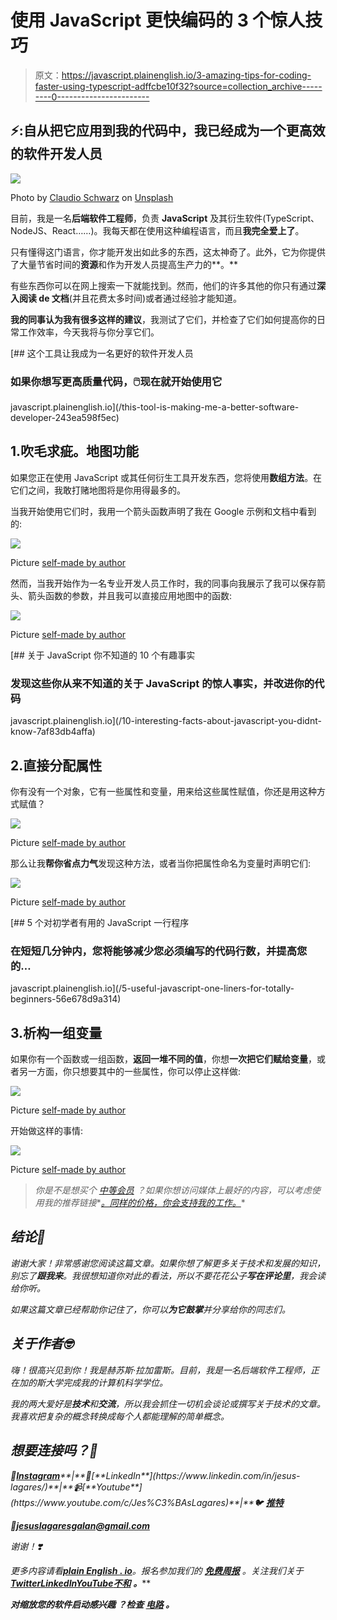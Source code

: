 # 使用 JavaScript 更快编码的 3 个惊人技巧

> 原文：<https://javascript.plainenglish.io/3-amazing-tips-for-coding-faster-using-typescript-adffcbe10f32?source=collection_archive---------0----------------------->

## ⚡:自从把它应用到我的代码中，我已经成为一个更高效的软件开发人员

![](img/7fb0a6a190c52d6b426a6396eadb73fc.png)

Photo by [Claudio Schwarz](https://unsplash.com/@purzlbaum?utm_source=medium&utm_medium=referral) on [Unsplash](https://unsplash.com?utm_source=medium&utm_medium=referral)

目前，我是一名**后端软件工程师**，负责 **JavaScript** 及其衍生软件(TypeScript、NodeJS、React……)。我每天都在使用这种编程语言，而且**我完全爱上了**。

只有懂得这门语言，你才能开发出如此多的东西，这太神奇了。此外，它为你提供了大量节省时间的**资源**和作为开发人员提高生产力的**。**

有些东西你可以在网上搜索一下就能找到。然而，他们的许多其他的你只有通过**深入阅读 de 文档**(并且花费太多时间)或者通过经验才能知道。

**我的同事认为我有很多这样的建议**，我测试了它们，并检查了它们如何提高你的日常工作效率，今天我将与你分享它们。

[](/this-tool-is-making-me-a-better-software-developer-243ea598f5ec) [## 这个工具让我成为一名更好的软件开发人员

### 如果你想写更高质量代码，🖱️现在就开始使用它

javascript.plainenglish.io](/this-tool-is-making-me-a-better-software-developer-243ea598f5ec) 

## 1.吹毛求疵。地图功能

如果您正在使用 JavaScript 或其任何衍生工具开发东西，您将使用**数组方法**。在它们之间，我敢打赌地图将是你用得最多的。

当我开始使用它们时，我用一个箭头函数声明了我在 Google 示例和文档中看到的:

![](img/04e19980e4cebc4ff828a7fdb6b3430e.png)

Picture [self-made by author](https://medium.com/@jesuslagares)

然而，当我开始作为一名专业开发人员工作时，我的同事向我展示了我可以保存箭头、箭头函数的参数，并且我可以直接应用地图中的函数:

![](img/c551b7e2df7916bb867eed20d19fb3df.png)

Picture [self-made by author](https://medium.com/@jesuslagares)

[](/10-interesting-facts-about-javascript-you-didnt-know-7af83db4affa) [## 关于 JavaScript 你不知道的 10 个有趣事实

### 发现这些你从来不知道的关于 JavaScript 的惊人事实，并改进你的代码

javascript.plainenglish.io](/10-interesting-facts-about-javascript-you-didnt-know-7af83db4affa) 

## 2.直接分配属性

你有没有一个对象，它有一些属性和变量，用来给这些属性赋值，你还是用这种方式赋值？

![](img/24fe5200f3e0bd6a1bce16aae7e34caa.png)

Picture [self-made by author](https://medium.com/@jesuslagares)

那么让我**帮你省点力气**发现这种方法，或者当你把属性命名为变量时声明它们:

![](img/95a7f02eaa0ce102d585a6a7e2a54082.png)

Picture [self-made by author](https://medium.com/@jesuslagares)

[](/5-useful-javascript-one-liners-for-totally-beginners-56e678d9a314) [## 5 个对初学者有用的 JavaScript 一行程序

### 在短短几分钟内，您将能够减少您必须编写的代码行数，并提高您的…

javascript.plainenglish.io](/5-useful-javascript-one-liners-for-totally-beginners-56e678d9a314) 

## 3.析构一组变量

如果你有一个函数或一组函数，**返回一堆不同的值**，你想**一次把它们赋给变量**，或者另一方面，你只想要其中的一些属性，你可以停止这样做:

![](img/9c24e4bb07b1fb2853340e9b61542e9e.png)

Picture [self-made by author](https://medium.com/@jesuslagares)

开始做这样的事情:

![](img/0923bb0d913ebef6e97eca9d1f7cd019.png)

Picture [self-made by author](https://medium.com/@jesuslagares)

> *你是不是想买个* [*中等会员*](https://medium.com/@jesuslagares/membership) *？如果你想访问媒体上最好的内容，可以考虑使用我的推荐链接**[*。同样的价格，你会支持我的工作。*](https://medium.com/@jesuslagares/membership)*

## *结论👋*

*谢谢大家！非常感谢您阅读这篇文章。如果你想了解更多关于技术和发展的知识，别忘了**跟我来**。我很想知道你对此的看法，所以不要花花公子**写在评论里**，我会读给你听。*

*如果这篇文章已经帮助你记住了，你可以**为它鼓掌**并分享给你的同志们。*

## *关于作者🤓*

*嗨！很高兴见到你！我是赫苏斯·拉加雷斯。目前，我是一名后端软件工程师，正在加的斯大学完成我的计算机科学学位。*

*我的两大爱好是**技术**和**交流**，所以我会抓住一切机会谈论或撰写关于技术的文章。我喜欢把复杂的概念转换成每个人都能理解的简单概念。*

## *想要连接吗？📲*

*📸[**Instagram**](https://instagram.com/jesuslagares_)**|**💼[**LinkedIn**](https://www.linkedin.com/in/jesus-lagares/)**|**📹[**Youtube**](https://www.youtube.com/c/Jes%C3%BAsLagares)**|**🐦 [**推特**](https://twitter.com/jesuslagares_)*

*📩**jesuslagaresgalan@gmail.com***

*谢谢！❣️*

**更多内容请看*[***plain English . io***](https://plainenglish.io/)*。报名参加我们的* [***免费周报***](http://newsletter.plainenglish.io/) *。关注我们关于*[***Twitter***](https://twitter.com/inPlainEngHQ)[***LinkedIn***](https://www.linkedin.com/company/inplainenglish/)*[***YouTube***](https://www.youtube.com/channel/UCtipWUghju290NWcn8jhyAw)*[***不和***](https://discord.gg/GtDtUAvyhW) ***。******

******对缩放您的软件启动感兴趣*** *？检查* [***电路***](https://circuit.ooo?utm=publication-post-cta) *。****